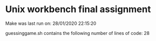 # Unix workbench final assignment

Make was last run on: 
28/01/2020 22:15:20

guessinggame.sh contains the following number of lines of code:
28
